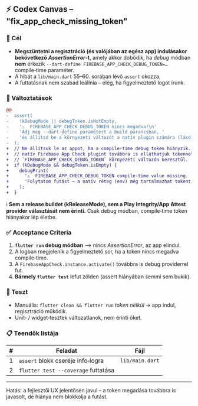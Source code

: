 ## ⚡️ Codex Canvas – "fix\_app\_check\_missing\_token"

### 🎯 Cél

* **Megszüntetni a regisztráció (és valójában az egész app) indulásakor bekövetkező *AssertionError*-t**, amely akkor dobódik, ha *debug* módban **nem** érkezik `--dart-define FIREBASE_APP_CHECK_DEBUG_TOKEN=…` compile‑time paraméter.
* A hibát a `lib/main.dart` 55–60. sorában lévő `assert` okozza.
* A futtatásnak nem szabad leállnia – elég, ha figyelmeztető logot írunk.

### 📝 Változtatások

```diff
@@
-  assert(
-    !kDebugMode || debugToken.isNotEmpty,
-    '⚠️  FIREBASE_APP_CHECK_DEBUG_TOKEN nincs megadva!\n'
-    'Adj meg --dart-define paramétert a build parancsban, '
-    'és állítsd be a környezeti változót a natív plugin számára (lásd launch.json).',
-  );
+  // Ne állítsuk le az appot, ha a compile‑time debug token hiányzik. A
+  // natív Firebase App Check plugint továbbra is elláthatjuk tokennel a
+  // `FIREBASE_APP_CHECK_DEBUG_TOKEN` környezeti változón keresztül.
+  if (kDebugMode && debugToken.isEmpty) {
+    debugPrint(
+      '⚠️  FIREBASE_APP_CHECK_DEBUG_TOKEN compile‑time value missing. '
+      'Folytatom futást – a natív réteg (env) még tartalmazhat tokent.',
+    );
+  }
```

ℹ️  **Sem a release buildet (kReleaseMode), sem a Play Integrity/App Attest provider választását nem érinti.** Csak debug módban, compile‑time token hiányakor lép életbe.

### ✅ Acceptance Criteria

1. **`flutter run` debug módban** ⟶ nincs *AssertionError*, az app elindul.
2. A logban megjelenik a figyelmeztető sor, ha a token nincs megadva compile‑time.
3. A `FirebaseAppCheck.instance.activate()` továbbra is debug providerrel fut.
4. **Bármely `flutter test`** lefut zölden (assert hiányában semmi sem bukik).

### 🧪 Teszt

* Manuális: `flutter clean && flutter run` *token nélkül* → app indul, regisztráció működik.
* Unit‑ / widget‑tesztek változatlanok, nem érinti őket.

### 📋 Teendők listája

| # | Feladat                             | Fájl            |
| - | ----------------------------------- | --------------- |
| 1 | `assert` blokk cseréje info‑logra   | `lib/main.dart` |
| 2 | `flutter test --coverage` futtatása |                 |

---

Hatás: a fejlesztői UX jelentősen javul – a token megadása továbbra is javasolt, de hiánya nem blokkolja a futást.
